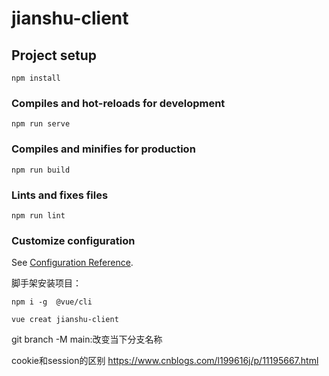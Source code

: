 <!--
 * @Descripttion: 
 * @version: 
 * @Author: CoderHD
 * @Date: 2021-10-26 13:35:50
 * @LastEditors: CoderHD
 * @LastEditTime: 2021-11-01 23:45:56
-->
# jianshu-client

## Project setup
```
npm install
```

### Compiles and hot-reloads for development
```
npm run serve
```

### Compiles and minifies for production
```
npm run build
```

### Lints and fixes files
```
npm run lint
```

### Customize configuration
See [Configuration Reference](https://cli.vuejs.org/config/).



脚手架安装项目：

`npm i -g  @vue/cli`

`vue creat jianshu-client`


git branch -M main:改变当下分支名称



cookie和session的区别
https://www.cnblogs.com/l199616j/p/11195667.html
